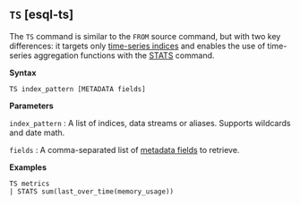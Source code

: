 ## `TS` [esql-ts]

The `TS` command is similar to the `FROM` source command,
but with two key differences: it targets only [time-series indices](docs-content://manage-data/data-store/data-streams/time-series-data-stream-tsds.md)
and enables the use of time-series aggregation functions
with the [STATS](/reference/query-languages/esql/commands/processing-commands.md#esql-stats-by) command.

**Syntax**

```esql
TS index_pattern [METADATA fields]
```

**Parameters**

`index_pattern`
:   A list of indices, data streams or aliases. Supports wildcards and date math.

`fields`
:   A comma-separated list of [metadata fields](/reference/query-languages/esql/esql-metadata-fields.md) to retrieve.

**Examples**

```esql
TS metrics
| STATS sum(last_over_time(memory_usage))
```

